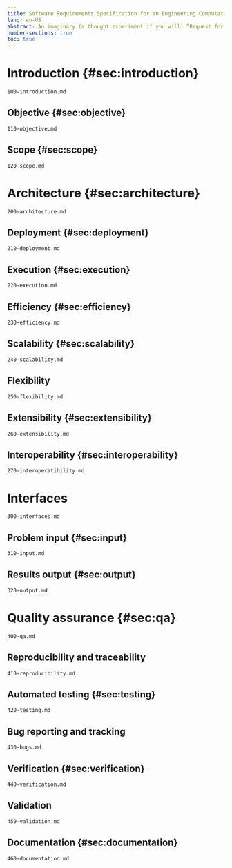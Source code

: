 ```yaml
---
title: Software Requirements Specification for an Engineering Computational Tool
lang: en-US
abstract: An imaginary (a thought experiment if you will) “Request for Quotation” issued by a fictitious agency asking for vendors to offer a free and open source cloud-based computational tool to solve engineering problems. This (imaginary but plausible) Software Requirements Specification document describes the mandatory features this tool ought to have and lists some features which would be nice the tool had, following current state-of-the-art methods and technologies.
number-sections: true
toc: true
---
```


# Introduction {#sec:introduction}

```include
100-introduction.md
```

## Objective {#sec:objective}

```include
110-objective.md
```

## Scope {#sec:scope}

```include
120-scope.md
```

# Architecture {#sec:architecture}

```include
200-architecture.md
```

## Deployment {#sec:deployment}

```include
210-deployment.md
```

## Execution {#sec:execution}

```include
220-execution.md
```

## Efficiency {#sec:efficiency}

```include
230-efficiency.md
```

## Scalability  {#sec:scalability}

```include
240-scalability.md
```

## Flexibility

```include
250-flexibility.md
```

## Extensibility {#sec:extensibility}

```include
260-extensibility.md
```

## Interoperability {#sec:interoperability}

```include
270-interoperatibility.md
```

# Interfaces

```include
300-interfaces.md
```
## Problem input {#sec:input}

```include
310-input.md
```
## Results output {#sec:output}

```include
320-output.md
```

# Quality assurance {#sec:qa}

```include
400-qa.md
```

## Reproducibility and traceability 

```include
410-reproducibility.md
```

## Automated testing {#sec:testing}


```include
420-testing.md
```

## Bug reporting and tracking


```include
430-bugs.md
```

## Verification {#sec:verification}

```include
440-verification.md
```

## Validation

```include
450-validation.md
```

## Documentation {#sec:documentation}

```include
460-documentation.md
```

